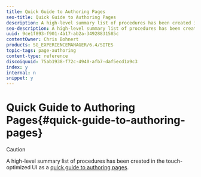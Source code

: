 ```yaml
---
title: Quick Guide to Authoring Pages
seo-title: Quick Guide to Authoring Pages
description: A high-level summary list of procedures has been created in the touch-optimized UI as a quick guide to authoring pages.
seo-description: A high-level summary list of procedures has been created in the touch-optimized UI as a quick guide to authoring pages.
uuid: 9ce1f893-f901-4a17-ab2a-34928831585c
contentOwner: Chris Bohnert
products: SG_EXPERIENCEMANAGER/6.4/SITES
topic-tags: page-authoring
content-type: reference
discoiquuid: 75ab1938-f72c-4940-afb7-daf5ecd1a9c3
index: y
internal: n
snippet: y
---
```


# Quick Guide to Authoring Pages{#quick-guide-to-authoring-pages}

>[!CAUTION]
>
>A high-level summary list of procedures has been created in the touch-optimized UI as a [quick guide to authoring pages](../../../sites/authoring/using/qg-page-authoring.md).

